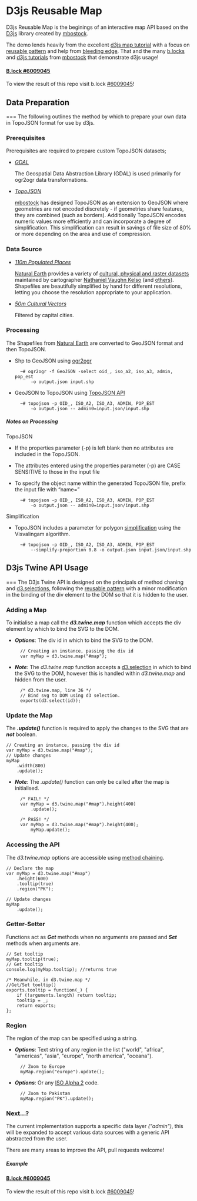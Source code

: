 D3js Reusable Map
===
D3js Reusable Map is the beginings of an interactive map API based on the [D3js](http://d3js.org/) library created by [mbostock](https://github.com/mbostock).

The demo lends heavily from the excellent [d3js map tutorial](http://bost.ocks.org/mike/map/) with a focus on [reusable pattern](http://bost.ocks.org/mike/chart/) and help from [bleeding edge](http://bleedingedgepress.com/our-books/developing-a-d3-js-edge/). That and the many [b.locks](http://bl.ocks.org/mbostock) and [d3js tutorials](https://github.com/mbostock/d3/wiki/Tutorials) from [mbostock](https://github.com/mbostock) that demonstrate d3js usage!

#### [B.lock #6009045](http://bl.ocks.org//thefitzpaddy/6009045)
To view the result of this repo visit b.lock [#6009045](http://bl.ocks.org//thefitzpaddy/6009045)!

## Data Preparation
===
The following outlines the method by which to prepare your own data in TopoJSON format for use by d3js.

### Prerequisites
Prerequisites are required to prepare custom TopoJSON datasets;

- _[GDAL](http://www.gdal.org/)_

	The Geospatial Data Abstraction Library (GDAL) is used primarily for ogr2ogr data transformations.

- _[TopoJSON](https://github.com/mbostock/topojson)_

	[mbostock](https://github.com/mbostock) has designed TopoJSON as an extension to GeoJSON where geometries are not encoded discretely - if geometries share features, they are combined (such as borders). Additionally TopoJSON encodes numeric values more efficiently and can incorporate a degree of simplification. This simplification can result in savings of file size of 80% or more depending on the area and use of compression.

### Data Source
- _[110m Populated Places](http://www.naturalearthdata.com/downloads/50m-cultural-vectors/)_

	[Natural Earth](http://www.naturalearthdata.com/) provides a variety of [cultural, physical and raster datasets](http://www.naturalearthdata.com/downloads/) maintained by cartographer [Nathaniel Vaughn Kelso](http://kelsocartography.com/) (and [others](www.naturalearthdata.com/about/contributors/)). Shapefiles are beautifully simplified by hand for different resolutions, letting you choose the resolution appropriate to your application.

- _[50m Cultural Vectors](http://www.naturalearthdata.com/downloads/50m-cultural-vectors/)_

	Filtered by capital cities.

### Processing
The Shapefiles from [Natural Earth](http://www.naturalearthdata.com/) are converted to GeoJSON format and then TopoJSON.

- Shp to GeoJSON using [ogr2ogr](http://www.gdal.org/ogr2ogr.html)

		~# ogr2ogr -f GeoJSON -select oid_, iso_a2, iso_a3, admin, pop_est 
			-o output.json input.shp

- GeoJSON to TopoJSON using [TopoJSON API](https://github.com/mbostock/topojson/wiki/Command-Line-Reference)

		~# topojson -p OID_, ISO_A2, ISO_A3, ADMIN, POP_EST 
			-o output.json -- admin0=input.json/input.shp

##### Notes on Processing 
TopoJSON

- If the properties parameter (-p) is left blank then no attributes are included in the TopoJSON.
- The attributes entered using the properties parameter (-p) are CASE SENSITIVE to those in the input file
- To specify the object name within the generated TopoJSON file, prefix the input file with “name=”
		
		~# topojson -p OID_, ISO_A2, ISO_A3, ADMIN, POP_EST 
			-o output.json -- admin0=input.json/input.shp

Simplification

- TopoJSON includes a parameter for polygon [simplification](http://bost.ocks.org/mike/simplify/) using the Visvalingam algorithm.

		~# topojson -p OID_, ISO_A2, ISO_A3, ADMIN, POP_EST 
			--simplify-proportion 0.8 -o output.json input.json/input.shp


## D3js Twine API Usage
===
The D3js Twine API is designed on the principals of method chaning and [d3.selections](http://bost.ocks.org/mike/selection/), following the [reusable pattern](http://bost.ocks.org/mike/chart/) with a minor modification in the binding of the div element to the DOM so that it is hidden to the user.

### Adding a Map
To initialise a map call the **_d3.twine.map_** function which accepts the div element by which to bind the SVG to the DOM.

- **_Options_**: The div id in which to bind the SVG to the DOM.

		// Creating an instance, passing the div id
		var myMap = d3.twine.map("#map");

- **_Note_**: The _d3.twine.map_ function accepts a [d3.selection](http://bost.ocks.org/mike/selection/) in which to bind the SVG to the DOM, however this is handled within _d3.twine.map_ and hidden from the user.

		/* d3.twine.map, line 36 */
		// Bind svg to DOM using d3 selection.
		exports(d3.select(id));

### Update the Map
The **_.update()_** function is required to apply the changes to the SVG that are **_not_** boolean.

	// Creating an instance, passing the div id
	var myMap = d3.twine.map("#map");
	// Update changes
	myMap
		.width(800)
		.update();	

- **_Note_**: The _.update()_ function can only be called after the map is initialised.

		/* FAIL! */
		var myMap = d3.twine.map("#map").height(400)
			.update();
		
		/* PASS! */
		var myMap = d3.twine.map("#map").height(400);
			myMap.update();

### Accessing the API
The _d3.twine.map_ options are accessible using [method chaining](http://en.wikipedia.org/wiki/Method_chaining).

	// Declare the map
	var myMap = d3.twine.map("#map")
		.height(600)
		.tooltip(true)
		.region("PK");
		
	// Update changes
	myMap
		.update();	
		
### Getter-Setter
Functions act as **_Get_** methods when no arguments are passed and **_Set_** methods when arguments are.

	// Set tooltip
	myMap.tooltip(true);
	// Get tooltip
	console.log(myMap.tooltip); //returns true

	/* Meanwhile, in d3.twine.map */
	//Get/Set tooltip()
	exports.tooltip = function(_) {
		if (!arguments.length) return tooltip;
		tooltip = _;
		return exports;
	};
	
### Region
The region of the map can be specified using a string.

- **_Options_**: Text string of any region in the list ("world", "africa", "americas", "asia", "europe", "north america", "oceana").
		
		// Zoom to Europe
		myMap.region("europe").update();
		
- **_Options_**: Or any [ISO Alpha 2](http://www.nationsonline.org/oneworld/country_code_list.htm) code.

		// Zoom to Pakistan
		myMap.region("PK").update();
		
### Next...?
The current implementation supports a specific data layer _("admin")_, this will be expanded to accept various data sources with a generic API abstracted from the user.

There are many areas to improve the API, pull requests welcome!

##### Example
#### [B.lock #6009045](http://bl.ocks.org//thefitzpaddy/6009045)
To view the result of this repo visit b.lock [#6009045](http://bl.ocks.org//thefitzpaddy/6009045)!
